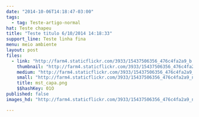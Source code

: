 ```yaml
---
date: "2014-10-06T14:18:47-03:00"
tags:
  - tag: Teste-artigo-normal
hat: Teste chapeu
title: "Teste titulo 6/10/2014 14:18:33"
support_line: Teste linha fina
menu: meio ambiente
layout: post
files:
  - link: "http://farm4.staticflickr.com/3933/15437506356_476c4fa2a9_b.jpg"
    thumbnail: "http://farm4.staticflickr.com/3933/15437506356_476c4fa2a9_t.jpg"
    medium: "http://farm4.staticflickr.com/3933/15437506356_476c4fa2a9_z.jpg"
    small: "http://farm4.staticflickr.com/3933/15437506356_476c4fa2a9_n.jpg"
    title: mst_capa.png
    $$hashKey: 01O
published: false
images_hd: "http://farm4.staticflickr.com/3933/15437506356_476c4fa2a9_n.jpg"

---
```

